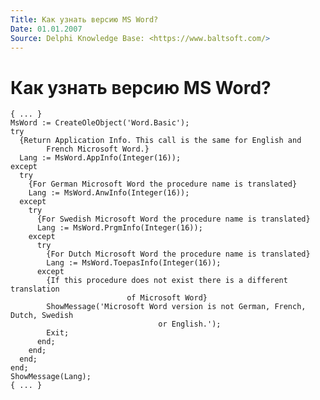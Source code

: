 ```yaml
---
Title: Как узнать версию MS Word?
Date: 01.01.2007
Source: Delphi Knowledge Base: <https://www.baltsoft.com/>
---
```



Как узнать версию MS Word?
==========================


    { ... }
    MsWord := CreateOleObject('Word.Basic');
    try
      {Return Application Info. This call is the same for English and 
            French Microsoft Word.}
      Lang := MsWord.AppInfo(Integer(16));
    except
      try
        {For German Microsoft Word the procedure name is translated}
        Lang := MsWord.AnwInfo(Integer(16));
      except
        try
          {For Swedish Microsoft Word the procedure name is translated}
          Lang := MsWord.PrgmInfo(Integer(16));
        except
          try
            {For Dutch Microsoft Word the procedure name is translated}
            Lang := MsWord.ToepasInfo(Integer(16));
          except
            {If this procedure does not exist there is a different translation
                              of Microsoft Word}
            ShowMessage('Microsoft Word version is not German, French, Dutch, Swedish
                                     or English.');
            Exit;
          end;
        end;
      end;
    end;
    ShowMessage(Lang);
    { ... }

